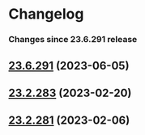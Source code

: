 # Changelog

<!-- latest_release -->
<!-- latest_release -->

<!-- release_rollup since=23.6.291 -->
### Changes since 23.6.291 release
<!-- release_rollup -->

<!-- latest_stable_release -->
## [23.6.291](https://github.com/chef/omnibus-software/tree/23.6.291) (2023-06-05)
<!-- latest_stable_release -->

## [23.2.283](https://github.com/chef/omnibus-software/tree/23.2.283) (2023-02-20)

## [23.2.281](https://github.com/chef/omnibus-software/tree/23.2.281) (2023-02-06)